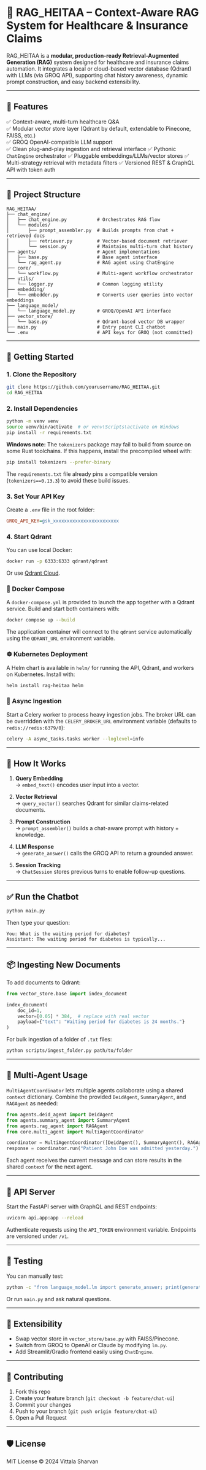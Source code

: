 # 🧠 RAG_HEITAA – Context-Aware RAG System for Healthcare & Insurance Claims

RAG_HEITAA is a **modular, production-ready Retrieval-Augmented Generation (RAG)** system designed for healthcare and insurance claims automation. It integrates a local or cloud-based vector database (Qdrant) with LLMs (via GROQ API), supporting chat history awareness, dynamic prompt construction, and easy backend extensibility.

---

## 🔧 Features

✅ Context-aware, multi-turn healthcare Q&A  
✅ Modular vector store layer (Qdrant by default, extendable to Pinecone, FAISS, etc.)  
✅ GROQ OpenAI-compatible LLM support  
✅ Clean plug-and-play ingestion and retrieval interface
✅ Pythonic `ChatEngine` orchestrator
✅ Pluggable embeddings/LLMs/vector stores
✅ Multi-strategy retrieval with metadata filters
✅ Versioned REST & GraphQL API with token auth

---

## 📁 Project Structure

```
RAG_HEITAA/
├── chat_engine/
│   ├── chat_engine.py           # Orchestrates RAG flow
│   └── modules/
│       ├── prompt_assembler.py  # Builds prompts from chat + retrieved docs
│       ├── retriever.py         # Vector-based document retriever
│       └── session.py           # Maintains multi-turn chat history
├── agents/                      # Agent implementations
│   ├── base.py                  # Base agent interface
│   └── rag_agent.py             # RAG agent using ChatEngine
├── core/
│   └── workflow.py              # Multi‑agent workflow orchestrator
├── utils/
│   └── logger.py                # Common logging utility
├── embedding/
│   └── embedder.py              # Converts user queries into vector embeddings
├── language_model/
│   └── language_model.py        # GROQ/OpenAI API interface
├── vector_store/
│   └── base.py                  # Qdrant-based vector DB wrapper
├── main.py                      # Entry point CLI chatbot
└── .env                         # API keys for GROQ (not committed)
```

---

## 🚀 Getting Started

### 1. Clone the Repository

```bash
git clone https://github.com/yourusername/RAG_HEITAA.git
cd RAG_HEITAA
```

### 2. Install Dependencies

```bash
python -m venv venv
source venv/bin/activate  # or venv\Scripts\activate on Windows
pip install -r requirements.txt
```

**Windows note:** The `tokenizers` package may fail to build from source on
some Rust toolchains. If this happens, install the precompiled wheel with:

```bash
pip install tokenizers --prefer-binary
```

The `requirements.txt` file already pins a compatible version
(`tokenizers==0.13.3`) to avoid these build issues.

### 3. Set Your API Key

Create a `.env` file in the root folder:

```ini
GROQ_API_KEY=gsk_xxxxxxxxxxxxxxxxxxxxxxxx
```

### 4. Start Qdrant

You can use local Docker:

```bash
docker run -p 6333:6333 qdrant/qdrant
```

Or use [Qdrant Cloud](https://qdrant.tech/).

### 🐳 Docker Compose

A `docker-compose.yml` is provided to launch the app together with a Qdrant
service. Build and start both containers with:

```bash
docker compose up --build
```

The application container will connect to the `qdrant` service automatically
using the `QDRANT_URL` environment variable.
### ☸️ Kubernetes Deployment
A Helm chart is available in `helm/` for running the API, Qdrant, and workers on Kubernetes. Install with:
```bash
helm install rag-heitaa helm
```

### 🚀 Async Ingestion
Start a Celery worker to process heavy ingestion jobs. The broker URL can be
overridden with the `CELERY_BROKER_URL` environment variable (defaults to
`redis://redis:6379/0`):
```bash
celery -A async_tasks.tasks worker --loglevel=info
```


---

## 🧠 How It Works

1. **Query Embedding**  
   → `embed_text()` encodes user input into a vector.

2. **Vector Retrieval**  
   → `query_vector()` searches Qdrant for similar claims-related documents.

3. **Prompt Construction**  
   → `prompt_assembler()` builds a chat-aware prompt with history + knowledge.

4. **LLM Response**  
   → `generate_answer()` calls the GROQ API to return a grounded answer.

5. **Session Tracking**  
   → `ChatSession` stores previous turns to enable follow-up questions.

---

## ✅ Run the Chatbot

```bash
python main.py
```

Then type your question:

```text
You: What is the waiting period for diabetes?
Assistant: The waiting period for diabetes is typically...
```

---

## 📦 Ingesting New Documents

To add documents to Qdrant:

```python
from vector_store.base import index_document

index_document(
    doc_id=1,
    vector=[0.05] * 384,  # replace with real vector
    payload={"text": "Waiting period for diabetes is 24 months."}
)
```

For bulk ingestion of a folder of `.txt` files:

```bash
python scripts/ingest_folder.py path/to/folder
```

---

## 🤖 Multi-Agent Usage

`MultiAgentCoordinator` lets multiple agents collaborate using a shared
`context` dictionary. Combine the provided `DeidAgent`, `SummaryAgent`, and
`RAGAgent` as needed:

```python
from agents.deid_agent import DeidAgent
from agents.summary_agent import SummaryAgent
from agents.rag_agent import RAGAgent
from core.multi_agent import MultiAgentCoordinator

coordinator = MultiAgentCoordinator([DeidAgent(), SummaryAgent(), RAGAgent()])
response = coordinator.run("Patient John Doe was admitted yesterday.")
```

Each agent receives the current message and can store results in the shared
`context` for the next agent.

---

## 🔌 API Server

Start the FastAPI server with GraphQL and REST endpoints:

```bash
uvicorn api.app:app --reload
```

Authenticate requests using the `API_TOKEN` environment variable. Endpoints are
versioned under `/v1`.

---

## 🧪 Testing

You can manually test:
```bash
python -c "from language_model.lm import generate_answer; print(generate_answer([...]))"
```

Or run `main.py` and ask natural questions.

---

## 🔄 Extensibility

- Swap vector store in `vector_store/base.py` with FAISS/Pinecone.
- Switch from GROQ to OpenAI or Claude by modifying `lm.py`.
- Add Streamlit/Gradio frontend easily using `ChatEngine`.

---

## 🤝 Contributing

1. Fork this repo  
2. Create your feature branch (`git checkout -b feature/chat-ui`)  
3. Commit your changes  
4. Push to your branch (`git push origin feature/chat-ui`)  
5. Open a Pull Request  

---

## 🛡️ License

MIT License © 2024 Vittala Sharvan
